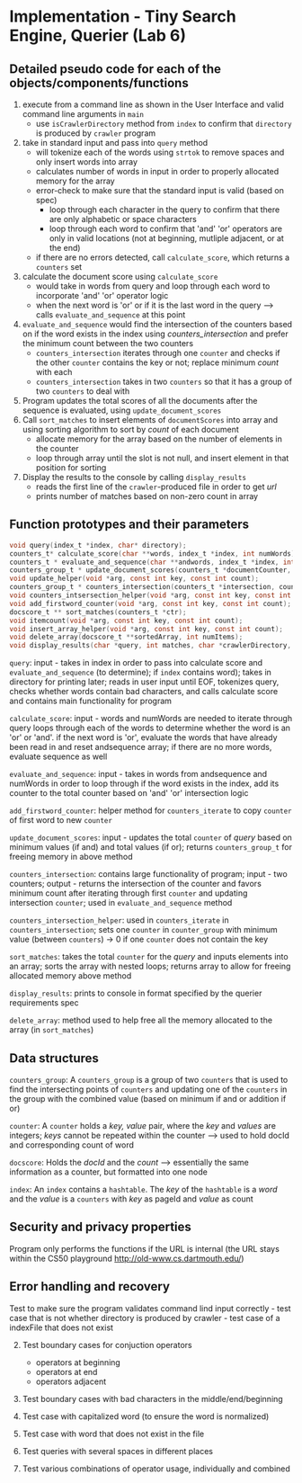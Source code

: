 # Implementation - Tiny Search Engine, Querier (Lab 6)

## Detailed pseudo code for each of the objects/components/functions

1. execute from a command line as shown in the User Interface and valid command line arguments in `main`
	- use `isCrawlerDirectory` method from `index` to confirm that `directory` is produced by `crawler` program
2. take in standard input and pass into `query` method
	- will tokenize each of the words using `strtok` to remove spaces and only insert words into array
	- calculates number of words in input in order to properly allocated memory for the array
	- error-check to make sure that the standard input is valid (based on spec)
		- loop through each character in the query to confirm that there are only alphabetic or space characters
		- loop through each word to confirm that 'and' 'or' operators are only in valid locations (not at beginning, mutliple adjacent, or at the end)
	- if there are no errors detected, call `calculate_score`, which returns a `counters` set
3. calculate the document score using `calculate_score`
	- would take in words from query and loop through each word to incorporate 'and' 'or' operator logic
	- when the next word is 'or' or if it is the last word in the query --> calls `evaluate_and_sequence` at this point
4. `evaluate_and_sequence` would find the intersection of the counters based on if the word exists in the index using *counters_intersection* and prefer the minimum count between the two counters
	- `counters_intersection` iterates through one `counter` and checks if the other `counter` contains the key or not; replace minimum *count* with each 
	- `counters_intersection` takes in two `counters` so that it has a group of two `counters` to deal with
5. Program updates the total scores of all the documents after the sequence is evaluated, using `update_document_scores`
6. Call `sort_matches` to insert elements of `documentScores` into array and using sorting algorithm to sort by *count* of each document
	- allocate memory for the array based on the number of elements in the counter
	- loop through array until the slot is not null, and insert element in that position for sorting
7. Display the results to the console by calling `display_results`
	- reads the first line of the `crawler`-produced file in order to get *url*
	- prints number of matches based on non-zero count in array

## Function prototypes and their parameters
```c
void query(index_t *index, char* directory);
counters_t* calculate_score(char **words, index_t *index, int numWords);
counters_t * evaluate_and_sequence(char **andwords, index_t *index, int numAndWords);
counters_group_t * update_document_scores(counters_t *documentCounter, counters_t *andsequencectr);
void update_helper(void *arg, const int key, const int count);
counters_group_t * counters_intersection(counters_t *intersection, counters_t *ctr);
void counters_intsersection_helper(void *arg, const int key, const int count);
void add_firstword_counter(void *arg, const int key, const int count);  
docscore_t ** sort_matches(counters_t *ctr);
void itemcount(void *arg, const int key, const int count);
void insert_array_helper(void *arg, const int key, const int count);
void delete_array(docscore_t **sortedArray, int numItems);
void display_results(char *query, int matches, char *crawlerDirectory, docscore_t **sortedArray);
```

`query`: input - takes in index in order to pass into calculate score and `evaluate_and_sequence` (to determine); if `index` contains word); takes in directory for printing later; reads in user input until EOF, tokenizes query, checks whether words contain bad characters, and calls calculate score and contains main functionality for program

`calculate_score`: input - words and numWords are needed to iterate through query loops through each of the words to determine whether the word is an 'or' or 'and'. if the next word is 'or', evaluate the words that have already been read in and reset andsequence array; if there are no more words, evaluate sequence as well

`evaluate_and_sequence`: input - takes in words from andsequence and numWords in order to loop through if the word exists in the index, add its counter to the total counter based on 'and' 'or' intersection logic

`add_firstword_counter`: helper method for `counters_iterate` to copy `counter` of first word to new `counter`

`update_document_scores`: input - updates the total `counter` of *query* based on minimum values (if and) and total values (if or); returns `counters_group_t` for freeing memory in above method

`counters_intersection`: contains large functionality of program; input - two counters; output - returns the intersection of the counter and favors minimum count after iterating through first `counter` and updating intersection `counter`; used in `evaluate_and_sequence` method

`counters_intersection_helper`: used in `counters_iterate` in `counters_intersection`; sets one `counter` in `counter_group` with minimum value (between `counters`) -> 0 if one `counter` does not contain the key

`sort_matches`: takes the total `counter` for the *query* and inputs elements into an array; sorts the array with nested loops; returns array to allow for freeing allocated memory above method

`display_results`: prints to console in format specified by the querier requirements spec

`delete_array`: method used to help free all the memory allocated to the array (in `sort_matches`)

## Data structures

`counters_group`:
A `counters_group` is a group of two `counters` that is used to find the intersecting points of `counters` and updating one of the `counters` in the group with the combined value (based on minimum if and or addition if or)

`counter`:
A `counter` holds a *key, value* pair, where the *key* and *values* are integers; *keys* cannot be repeated within the counter --> used to hold docId and corresponding count of word

`docscore`:
Holds the *docId* and the *count* --> essentially the same information as a counter, but formatted into one node

`index`:
An `index` contains a `hashtable`. The *key* of the `hashtable` is a *word* and the *value* is a `counters` with *key* as pageId and *value* as count

## Security and privacy properties

Program only performs the functions if the URL is internal (the URL stays within the CS50 playground http://old-www.cs.dartmouth.edu/)

## Error handling and recovery

Test to make sure the program validates command lind input correctly
	- test case that is not whether directory is produced by crawler
	- test case of a indexFile that does not exist

2. Test boundary cases for conjuction operators
	- operators at beginning
	- operators at end
	- operators adjacent

3. Test boundary cases with bad characters in the middle/end/beginning

4. Test case with capitalized word (to ensure the word is normalized)

5. Test case with word that does not exist in the file

6. Test queries with several spaces in different places

7. Test various combinations of operator usage, individually and combined


